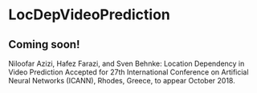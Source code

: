 # LocDepVideoPrediction
Coming soon!
----------------
Niloofar Azizi, Hafez Farazi, and Sven Behnke:
Location Dependency in Video Prediction
Accepted for 27th International Conference on Artificial Neural Networks (ICANN), Rhodes, Greece, to appear October 2018.
